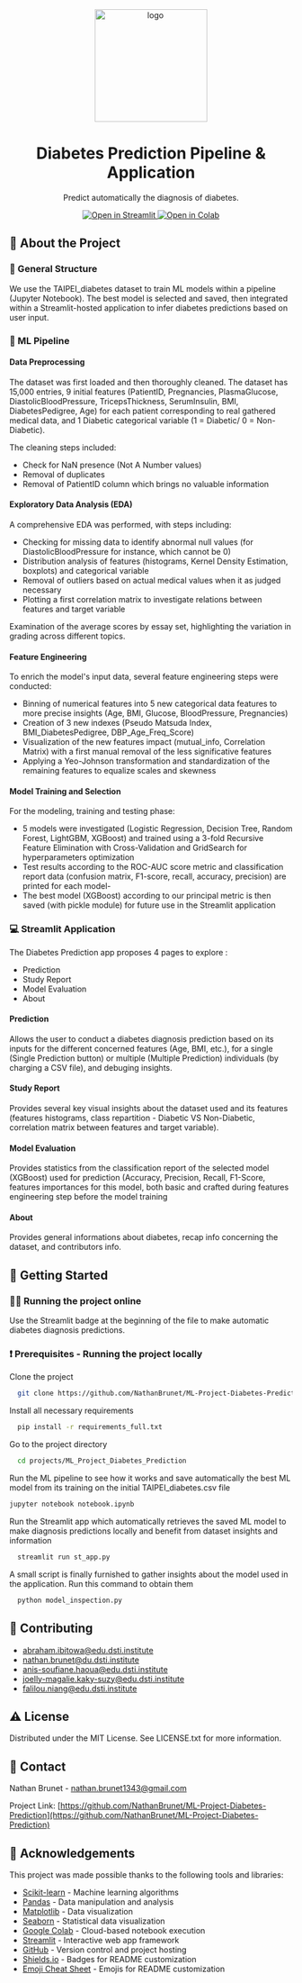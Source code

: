 <div align="center">

  <img src="https://zupimages.net/up/25/13/rkqb.png" alt="logo" width="200" height="auto" />
  <h1>Diabetes Prediction Pipeline & Application</h1>
  
  <p>
    Predict automatically the diagnosis of diabetes. 
  </p>
  
<!-- Badges -->
<p>
  <a href="https://ml-project-diabetes-prediction-au8e37mgywogwtu4bqgymv.streamlit.app/">
    <img src="https://static.streamlit.io/badges/streamlit_badge_black_white.svg" alt="Open in Streamlit" />
  </a>
  <a href="https://colab.research.google.com/github/NathanBrunet/ML-Project-Diabetes-Prediction/blob/main/DiabetesPrediction.ipynb">
    <img src="https://colab.research.google.com/assets/colab-badge.svg" alt="Open in Colab" />
  </a>
</p>
  </div>

<!-- About the Project -->
## :star2: About the Project

<!-- Features -->
### :dart: General Structure

We use the TAIPEI_diabetes dataset to train ML models within a pipeline (Jupyter Notebook). 
The best model is selected and saved, then integrated within a Streamlit-hosted application to infer diabetes predictions based on user input.

### :robot: ML Pipeline 

#### Data Preprocessing

The dataset was first loaded and then thoroughly cleaned. 
The dataset has 15,000 entries, 9 initial features (PatientID, Pregnancies, PlasmaGlucose, DiastolicBloodPressure,	TricepsThickness,	SerumInsulin,	BMI, DiabetesPedigree,	Age) for each patient corresponding to real gathered medical data, and 1 Diabetic categorical variable (1 = Diabetic/ 0 = Non-Diabetic).

The cleaning steps included:

- Check for NaN presence (Not A Number values)
- Removal of duplicates
- Removal of PatientID column which brings no valuable information

#### Exploratory Data Analysis (EDA)

A comprehensive EDA was performed, with steps including:

- Checking for missing data to identify abnormal null values (for DiastolicBloodPressure for instance, which cannot be 0)
- Distribution analysis of features (histograms, Kernel Density Estimation, boxplots) and categorical variable
- Removal of outliers based on actual medical values when it as judged necessary
- Plotting a first correlation matrix to investigate relations between features and target variable 

Examination of the average scores by essay set, highlighting the variation in grading across different topics.

#### Feature Engineering

To enrich the model's input data, several feature engineering steps were conducted:

- Binning of numerical features into 5 new categorical data features to more precise insights (Age, BMI, Glucose, BloodPressure, Pregnancies)
- Creation of 3 new indexes (Pseudo Matsuda Index, BMI_DiabetesPedigree, DBP_Age_Freq_Score)
- Visualization of the new features impact (mutual_info, Correlation Matrix) with a first manual removal of the less significative features
- Applying a Yeo-Johnson transformation and standardization of the remaining features to equalize scales and skewness

#### Model Training and Selection

For the modeling, training and testing phase:

- 5 models were investigated (Logistic Regression, Decision Tree, Random Forest, LightGBM, XGBoost) and trained using a 3-fold Recursive Feature Elimination with Cross-Validation and GridSearch for hyperparameters optimization
- Test results according to the ROC-AUC score metric and classification report data (confusion matrix, F1-score, recall, accuracy, precision) are printed for each model-
- The best model (XGBoost) according to our principal metric is then saved (with pickle module) for future use in the Streamlit application

### 💻 Streamlit Application

The Diabetes Prediction app proposes 4 pages to explore : 
- Prediction
- Study Report
- Model Evaluation
- About

#### Prediction

Allows the user to conduct a diabetes diagnosis prediction based on its inputs for the different concerned features (Age, BMI, etc.), for a single (Single Prediction button) or multiple (Multiple Prediction) individuals (by charging a CSV file), and debuging insights.

#### Study Report

Provides several key visual insights about the dataset used and its features (features histograms, class repartition - Diabetic VS Non-Diabetic, correlation matrix between features and target variable).

#### Model Evaluation

Provides statistics from the classification report of the selected model (XGBoost) used for prediction (Accuracy, Precision, Recall, F1-Score, features importances for this model, both basic and crafted during features engineering step before the model training

#### About

Provides general informations about diabetes, recap info concerning the dataset, and contributors info.

<!-- Getting Started -->
## 	:toolbox: Getting Started

<!-- Running the project online -->
### :technologist: Running the project online

Use the Streamlit badge at the beginning of the file to make automatic diabetes diagnosis predictions.

<!-- Running the project locally -->
### :exclamation: Prerequisites - Running the project locally

Clone the project
```bash
  git clone https://github.com/NathanBrunet/ML-Project-Diabetes-Prediction.git
```
Install all necessary requirements

```bash
  pip install -r requirements_full.txt
```

Go to the project directory

```bash
  cd projects/ML_Project_Diabetes_Prediction
```

Run the ML pipeline to see how it works and save automatically the best ML model from its training on the initial TAIPEI_diabetes.csv file
```bash
jupyter notebook notebook.ipynb
```

Run the Streamlit app which automatically retrieves the saved ML model to make diagnosis predictions locally and benefit from dataset insights and information
```bash
  streamlit run st_app.py
```

A small script is finally furnished to gather insights about the model used in the application. Run this command to obtain them
```bash
  python model_inspection.py
```

<!-- Contributing -->
## :wave: Contributing

- abraham.ibitowa@edu.dsti.institute
- nathan.brunet@du.dsti.institute
- anis-soufiane.haoua@edu.dsti.institute
- joelly-magalie.kaky-suzy@edu.dsti.institute
- falilou.niang@edu.dsti.institute


<!-- License -->
## :warning: License

Distributed under the MIT License. See LICENSE.txt for more information.


<!-- Contact -->
## :handshake: Contact

Nathan Brunet - nathan.brunet1343@gmail.com

Project Link: [https://github.com/NathanBrunet/ML-Project-Diabetes-Prediction](https://github.com/NathanBrunet/ML-Project-Diabetes-Prediction)


<!-- Acknowledgments -->
## :gem: Acknowledgements

This project was made possible thanks to the following tools and libraries:

- [Scikit-learn](https://scikit-learn.org/) - Machine learning algorithms  
- [Pandas](https://pandas.pydata.org/) - Data manipulation and analysis  
- [Matplotlib](https://matplotlib.org/) - Data visualization  
- [Seaborn](https://seaborn.pydata.org/) - Statistical data visualization  
- [Google Colab](https://colab.research.google.com/) - Cloud-based notebook execution  
- [Streamlit](https://streamlit.io/) - Interactive web app framework  
- [GitHub](https://github.com/) - Version control and project hosting  
- [Shields.io](https://shields.io/) - Badges for README customization  
- [Emoji Cheat Sheet](https://github.com/ikatyang/emoji-cheat-sheet/blob/master/README.md) - Emojis for README customization

